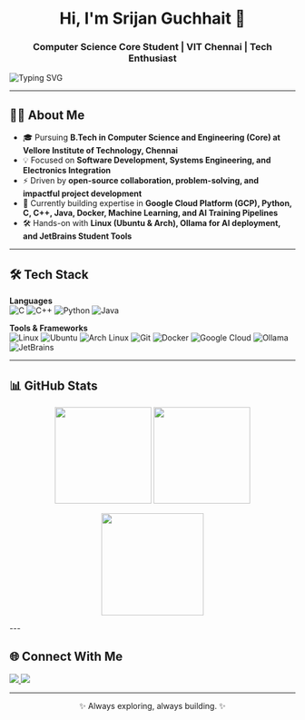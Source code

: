 <!-- Profile Header -->
<h1 align="center">Hi, I'm Srijan Guchhait 👋</h1>
<h3 align="center">Computer Science Core Student | VIT Chennai | Tech Enthusiast</h3>

<!-- Typing effect header -->
![Typing SVG](https://readme-typing-svg.demolab.com?font=JetBrains+Mono&size=28&duration=2500&pause=700&color=00E676&center=true&vCenter=true&width=1100&height=120&lines=Hi%2C+I%27m+Srijan+Guchhait+%F0%9F%91%8B;CSE+Core+Student+%40+VIT+Chennai;Systems+%7C+AI%2FML+%7C+Open-Source;Arch+Linux+%7C+Btrfs+%7C+DevOps;Ubuntu+%C2%B7+Ollama+%C2%B7+JetBrains+Student+Pack)



---

<!-- About Me Section -->
## 👨‍💻 About Me  
- 🎓 Pursuing **B.Tech in Computer Science and Engineering (Core) at Vellore Institute of Technology, Chennai**  
- 💡 Focused on **Software Development, Systems Engineering, and Electronics Integration**  
- ⚡ Driven by **open-source collaboration, problem-solving, and impactful project development**  
- 🌱 Currently building expertise in **Google Cloud Platform (GCP), Python, C, C++, Java, Docker, Machine Learning, and AI Training Pipelines**  
- 🛠️ Hands-on with **Linux (Ubuntu & Arch), Ollama for AI deployment, and JetBrains Student Tools**  

---

<!-- Tech Stack Section -->
## 🛠️ Tech Stack  

**Languages**  
![C](https://img.shields.io/badge/C-A8B9CC?style=for-the-badge&logo=c&logoColor=white)  ![C++](https://img.shields.io/badge/C++-00599C?style=for-the-badge&logo=c%2B%2B&logoColor=white)  ![Python](https://img.shields.io/badge/Python-3776AB?style=for-the-badge&logo=python&logoColor=white)  ![Java](https://img.shields.io/badge/Java-ED8B00?style=for-the-badge&logo=openjdk&logoColor=white)  

**Tools & Frameworks**  
![Linux](https://img.shields.io/badge/Linux-FCC624?style=for-the-badge&logo=linux&logoColor=black)  ![Ubuntu](https://img.shields.io/badge/Ubuntu-E95420?style=for-the-badge&logo=ubuntu&logoColor=white)  ![Arch Linux](https://img.shields.io/badge/Arch_Linux-1793D1?style=for-the-badge&logo=arch-linux&logoColor=white)  ![Git](https://img.shields.io/badge/Git-F05032?style=for-the-badge&logo=git&logoColor=white)  ![Docker](https://img.shields.io/badge/Docker-2496ED?style=for-the-badge&logo=docker&logoColor=white)  ![Google Cloud](https://img.shields.io/badge/Google_Cloud-4285F4?style=for-the-badge&logo=google-cloud&logoColor=white)  ![Ollama](https://img.shields.io/badge/Ollama-000000?style=for-the-badge&logo=llama&logoColor=white)  ![JetBrains](https://img.shields.io/badge/JetBrains%20Educational%20Pack-000000?style=for-the-badge&logo=jetbrains&logoColor=white)  

---

<!-- GitHub Stats -->
## 📊 GitHub Stats  
<p align="center">
  <img src="https://github-readme-stats.vercel.app/api?username=qwertystars&show_icons=true&theme=tokyonight&hide_border=true" height="170"/>
  <img src="https://github-readme-stats.vercel.app/api/top-langs/?username=qwertystars&layout=compact&theme=tokyonight&hide_border=true" height="170"/>
</p>  

<p align="center">
  <img src="https://github-readme-streak-stats.herokuapp.com/?user=qwertystars&theme=radical" height="180" />
</p>
---

<!-- Connect Section -->
## 🌐 Connect With Me  
<p align="left">
  <a href="https://www.linkedin.com/in/srijan-guchhait-200572288" target="_blank">
    <img src="https://img.shields.io/badge/LinkedIn-0A66C2?style=for-the-badge&logo=linkedin&logoColor=white"/>
  </a>
  <a href="mailto:srijan.guchhait@gmail.com" target="_blank">
    <img src="https://img.shields.io/badge/Email-D14836?style=for-the-badge&logo=gmail&logoColor=white"/>
  </a>
</p>  

---

<p align="center">✨ Always exploring, always building. ✨</p>
